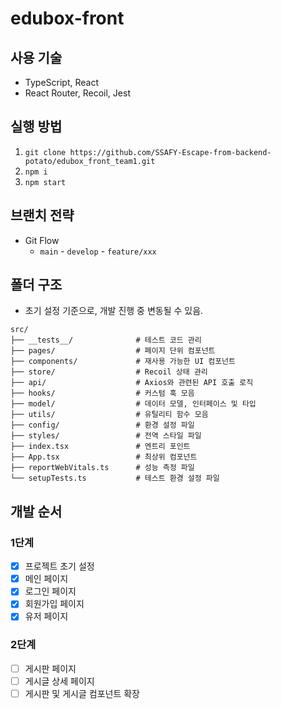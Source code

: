 # edubox-front

## 사용 기술

- TypeScript, React
- React Router, Recoil, Jest

## 실행 방법

1. `git clone https://github.com/SSAFY-Escape-from-backend-potato/edubox_front_team1.git`
2. `npm i`
3. `npm start`

## 브랜치 전략

- Git Flow
  - `main` - `develop` - `feature/xxx`

## 폴더 구조

- 초기 설정 기준으로, 개발 진행 중 변동될 수 있음.

```
src/
├── __tests__/              # 테스트 코드 관리
├── pages/                  # 페이지 단위 컴포넌트
├── components/             # 재사용 가능한 UI 컴포넌트
├── store/                  # Recoil 상태 관리
├── api/                    # Axios와 관련된 API 호출 로직
├── hooks/                  # 커스텀 훅 모음
├── model/                  # 데이터 모델, 인터페이스 및 타입
├── utils/                  # 유틸리티 함수 모음
├── config/                 # 환경 설정 파일
├── styles/                 # 전역 스타일 파일
├── index.tsx               # 엔트리 포인트
├── App.tsx                 # 최상위 컴포넌트
├── reportWebVitals.ts      # 성능 측정 파일
└── setupTests.ts           # 테스트 환경 설정 파일
```

## 개발 순서

### 1단계

- [x] 프로젝트 초기 설정
- [x] 메인 페이지
- [x] 로그인 페이지
- [x] 회원가입 페이지
- [x] 유저 페이지

### 2단계

- [ ] 게시판 페이지
- [ ] 게시글 상세 페이지
- [ ] 게시판 및 게시글 컴포넌트 확장
